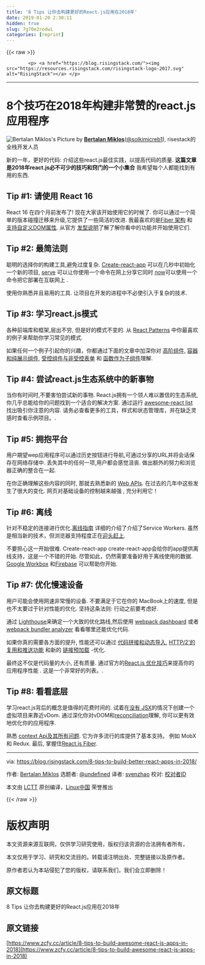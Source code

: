 ```yaml
---
title: '8 Tips 让你去构建更好的React.js应用在2018年' 
date: 2019-01-20 2:30:11
hidden: true
slug: 7g70e2rodwi
categories: [reprint]
---
```


{{< raw >}}

            <p> <a href="https://blog.risingstack.com/"><img src="https://resources.risingstack.com/risingstack-logo-2017.svg" alt="RisingStack"></a> </p>
<hr>
<h1>8个技巧在2018年构建非常赞的react.js应用程序</h1>
<p><img src="https://blog-assets.risingstack.com/2017/01/bertalan_miklos-risingstack.jpg" alt="Bertalan Miklos's Picture"> by <a href="https://blog.risingstack.com/author/bertalan"><strong>Bertalan Miklos</strong></a>(<a href="https://twitter.com/@solkimicreb1">@solkimicreb1</a>), risestack的全栈开发人员</p>
<p>新的一年，更好的代码: 介绍这些react.js最佳实践，以提高代码的质量. <strong>这篇文章是2018年react.js必不可少的技巧和窍门的一个小集合</strong> 我希望每个人都能找到有用的东西.</p>
<h2>Tip #1: 请使用 React 16</h2>
<p>React 16 在四个月前发布了! 现在大家该开始使用它的时候了. 你可以通过一个简单的版本碰撞迁移来升级,它提供了一些简洁的改进. 我最喜欢的是<a href="https://reactjs.org/blog/2017/09/26/react-v16.0.html#new-core-architecture">Fiber 架构</a> 和  <a href="https://reactjs.org/blog/2017/09/26/react-v16.0.html#support-for-custom-dom-attributes">支持自定义DOM属性</a>.  从官方 <a href="https://reactjs.org/blog/2017/09/26/react-v16.0.html">发型说明</a>了解了解你看中的功能并开始使用它们.</p>
<h2>Tip #2: 最简法则</h2>
<p>聪明的选择你的构建工具,避免过度复杂. <a href="https://github.com/facebookincubator/create-react-app">Create-react-app</a> 可以在几秒中初始化一个新的项目, <a href="https://github.com/zeit/serve">serve</a> 可以让你使用一个命令在网上分享它同时 <a href="https://zeit.co/now">now</a>可以使用一个命令把它部署在互联网上 .</p>
<p>使用你熟悉并且易用的工具. 让项目在开发的进程中不必使引入于复杂的技术.</p>
<h2>Tip #3: 学习react.js模式</h2>
<p>各种前端库和框架,层出不穷, 但是好的模式不变的.  从 <a href="https://reactpatterns.com/">React Patterns</a> 中你最喜欢的例子来帮助你学习常见的模式.</p>
<p>如果任何一个例子引起你的兴趣，你都通过下面的文章中加深你对 <a href="https://medium.com/@franleplant/react-higher-order-components-in-depth-cf9032ee6c3e">高阶组件</a>, <a href="https://medium.com/@dan_abramov/smart-and-dumb-components-7ca2f9a7c7d0">容器和纯展示组件</a>, <a href="https://goshakkk.name/controlled-vs-uncontrolled-inputs-react/">受控组件与非受控表单</a> 和 <a href="https://medium.com/merrickchristensen/function-as-child-components-5f3920a9ace9">函数作为子组件</a>理解.</p>
<h2>Tip #4: 尝试react.js生态系统中的新事物</h2>
<p>当你有时间时,不要害怕尝试新的事物. React.js拥有一个领人难以置信的生态系统, 你几乎总能给你的问题找到一个适合的解决方案. 通过运行 <a href="https://github.com/enaqx/awesome-react">awesome-react list</a> 找出吸引你注意的内容. 请务必查看更多的工具，样式和状态管理库，并在缺乏灵感时查看示例项目。.</p>
<h2>Tip #5: 拥抱平台</h2>
<p>用户期望wep应用程序可以通过历史按钮进行导航,可通过分享的URL并将会话保存在网络存储中. 丢失其中的任何一项,用户都会感觉沮丧. 做出额外的努力和浏览器正确的整合在一起.</p>
<p>在你正确理解这些内容的同时, 那就去熟悉新的 <a href="https://developer.mozilla.org/en-US/docs/WebAPI">Web APIs</a>. 在过去的几年中这些发生了很大的变化. 网页对基础设备的控制越来越强
, 充分利用它！</p>
<h2>Tip #6: 离线</h2>
<p>针对不稳定的连接进行优化.<a href="https://developers.google.com/web/fundamentals/instant-and-offline/offline-cookbook/">离线指南</a> 详细的介绍了介绍了Service Workers. 虽然是相当新的技术，但浏览器支持程度正在<a href="https://caniuse.com/#feat=serviceworkers">迎头赶上</a>.</p>
<p>不要担心这一开始很难. Create-react-app create-react-app会给你的app提供离线支持，这是一个不错的开始. 尽管如此，仍然需要准备好用于离线使用的数据. <a href="https://developers.google.com/web/tools/workbox/">Google Workbox</a> 和<a href="https://firebase.google.com/">Firebase</a> 可以帮助你开始.</p>
<h2>Tip #7: 优化慢速设备</h2>
<p>用户可能会使用网速非常慢的设备. 不要满足于它在你的 MacBook上的速度, 但是也不太要过于针对性能的优化. 坚持这条法则: 行动之前要考虑好.</p>
<p>通过 <a href="https://developers.google.com/web/tools/lighthouse/">Lighthouse</a>来确定一个大致的优化路线,然后使用 <a href="https://github.com/FormidableLabs/webpack-dashboard">webpack dashboard</a> 或者<a href="https://github.com/webpack-contrib/webpack-bundle-analyzer">webpack bundler analyzer</a> 看看哪里还能优化代码.</p>
<p>如果你真的需要各方面的提升, 性能还可以通过 <a href="https://developers.google.com/web/updates/2017/11/dynamic-import">代码拼接和动态导入</a>, <a href="https://blog.risingstack.com/node-js-http-2-push/">HTTP/2'的复用和推送功能</a> 和新的 <a href="https://css-tricks.com/prefetching-preloading-prebrowsing/">链接预加载</a> -优化.</p>
<p>最终这不仅是代码量的大小, 还有质量. 通过官方的<a href="https://reactjs.org/docs/optimizing-performance.html">React.js 优化技巧</a>来提高你的应用程序性能 . 这是一个非常好的列表。.</p>
<h2>Tip #8: 看看底层</h2>
<p>学习react.js背后的概念是值得的花费时间的. 试着在<a href="https://reactjs.org/docs/react-without-jsx.html">没有 JSX</a>的情况下创建一个虚拟项目来靠近vDom. 通过深化你对vDOM和<a href="https://reactjs.org/docs/reconciliation.html">reconciliation</a>理解, 你可以更有效地优化你的应用程序.</p>
<p>熟悉 <a href="https://reactjs.org/docs/context.html">context Api及其所有问题</a>. 它为许多流行的库提供了基本支持。 例如 MobX 和 Redux. 最后, 掌握住<a href="https://reactjs.org/blog/2017/09/26/react-v16.0.html#new-core-architecture">React.js Fiber</a>.</p>
<hr>
<p>via: <a href="https://blog.risingstack.com/8-tips-to-build-better-react-apps-in-2018/">https://blog.risingstack.com/8-tips-to-build-better-react-apps-in-2018/</a></p>
<p>作者: <a href="">Bertalan Miklos</a> 选题者: <a href="https://github.com/undefined">@undefined</a> 译者: <a href="https://github.com/译者ID">svenzhao</a> 校对: <a href="https://github.com/校对者ID">校对者ID</a></p>
<p>本文由 <a href="https://github.com/LCTT/TranslateProject">LCTT</a> 原创编译，<a href="https://linux.cn/">Linux中国</a> 荣誉推出</p>

          
{{< /raw >}}

# 版权声明
本文资源来源互联网，仅供学习研究使用，版权归该资源的合法拥有者所有，

本文仅用于学习、研究和交流目的。转载请注明出处、完整链接以及原作者。

原作者若认为本站侵犯了您的版权，请联系我们，我们会立即删除！

## 原文标题
8 Tips 让你去构建更好的React.js应用在2018年

## 原文链接
[https://www.zcfy.cc/article/8-tips-to-build-awesome-react-js-apps-in-2018](https://www.zcfy.cc/article/8-tips-to-build-awesome-react-js-apps-in-2018)

